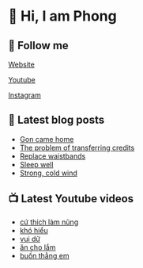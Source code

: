 # 👋 Hi, I am Phong

## 🔗 Follow me

[Website](https://phongever.xyz "Website")

[Youtube](https://www.youtube.com/@phongever "Youtube")

[Instagram](https://www.instagram.com/phongever "Instagram")

## 📝 Latest blog posts

<!-- BLOG-POST-LIST:START -->
- [Gon came home](https://phongever.xyz/blog/gon-came-home-1/)
- [The problem of transferring credits](https://phongever.xyz/blog/the-problem-of-transferring-credits/)
- [Replace waistbands](https://phongever.xyz/blog/replace-waistbands/)
- [Sleep well](https://phongever.xyz/blog/sleep-well/)
- [Strong, cold wind](https://phongever.xyz/blog/strong-cold-wind/)
<!-- BLOG-POST-LIST:END -->

## 📺 Latest Youtube videos

<!-- YOUTUBE-VIDEO-LIST:START -->
- [cứ thích làm nũng](https://www.youtube.com/shorts/d-rM-_kAVNY)
- [khó hiểu](https://www.youtube.com/shorts/cVWOTzP2ciw)
- [vui dữ](https://www.youtube.com/shorts/MpVXnCXpMEs)
- [ăn cho lắm](https://www.youtube.com/shorts/a-Q9d3phA6k)
- [buồn thằng em](https://www.youtube.com/shorts/vWiprWpVagk)
<!-- YOUTUBE-VIDEO-LIST:END -->
